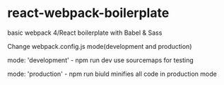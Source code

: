 # react-webpack-boilerplate
basic webpack 4/React boilerplate with Babel & Sass

Change webpack.config.js mode(development and production)

mode: 'development' - npm run dev
use sourcemaps for testing

mode: 'production' - npm run biuld
minifies all code in production mode
